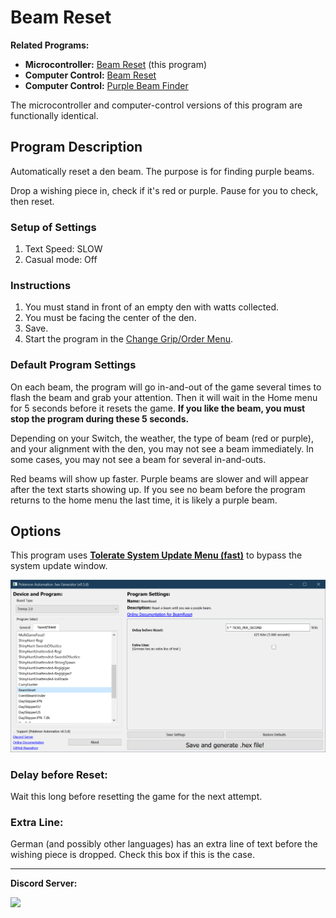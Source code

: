 # Beam Reset

**Related Programs:**
- **Microcontroller:** [Beam Reset](https://github.com/PokemonAutomation/Microcontroller/blob/master/Wiki/Programs/PokemonSwSh/BeamReset.md) (this program)
- **Computer Control:** [Beam Reset](https://github.com/PokemonAutomation/ComputerControl/blob/master/Wiki/Programs/PokemonSwSh/BeamReset.md)
- **Computer Control:** [Purple Beam Finder](https://github.com/PokemonAutomation/ComputerControl/blob/master/Wiki/Programs/PokemonSwSh/PurpleBeamFinder.md)

The microcontroller and computer-control versions of this program are functionally identical.


## Program Description

Automatically reset a den beam. The purpose is for finding purple beams.

Drop a wishing piece in, check if it's red or purple. Pause for you to check, then reset.

### Setup of Settings

1. Text Speed: SLOW
2. Casual mode: Off

### Instructions

1. You must stand in front of an empty den with watts collected.
2. You must be facing the center of the den.
3. Save.
4. Start the program in the [Change Grip/Order Menu](/Wiki/Programs/NintendoSwitch/ChangeGripOrderMenu.md).

### Default Program Settings

On each beam, the program will go in-and-out of the game several times to flash the beam and grab your attention. Then it will wait in the Home menu for 5 seconds before it resets the game. **If you like the beam, you must stop the program during these 5 seconds.**

Depending on your Switch, the weather, the type of beam (red or purple), and your alignment with the den, you may not see a beam immediately. In some cases, you may not see a beam for several in-and-outs.

Red beams will show up faster. Purple beams are slower and will appear after the text starts showing up. If you see no beam before the program returns to the home menu the last time, it is likely a purple beam.



## Options

This program uses [**Tolerate System Update Menu (fast)**](/Wiki/Programs/NintendoSwitch/FrameworkSettings.md#tolerate-system-update-menu-fast) to bypass the system update window.

<img src="images/BeamReset-Settings.png">

### Delay before Reset:

Wait this long before resetting the game for the next attempt.

### Extra Line:

German (and possibly other languages) has an extra line of text before the wishing piece is dropped. Check this box if this is the case.


<hr>

**Discord Server:** 

[<img src="https://canary.discordapp.com/api/guilds/695809740428673034/widget.png?style=banner2">](https://discord.gg/cQ4gWxN)

